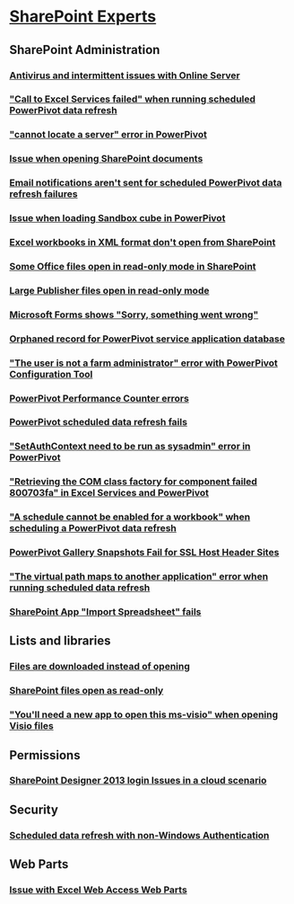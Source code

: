 ﻿# [SharePoint Experts](../experts.md)

## SharePoint Administration

### [Antivirus and intermittent issues with Online Server](../sharepoint-administration/antivirus-and-intermittent-issues.md)
### ["Call to Excel Services failed" when running scheduled PowerPivot data refresh](../sharepoint-administration/call-to-excel-services-failed.md)
### ["cannot locate a server" error in PowerPivot](../sharepoint-administration/cannot-locate-a-server-to-load-workbook-data-model-in-powerpivot.md)
### [Issue when opening SharePoint documents](../sharepoint-administration/edit-document-requires-compatible-application-and-web-browser.md)
### [Email notifications aren't sent for scheduled PowerPivot data refresh failures](../sharepoint-administration/email-notifications-sent-for-scheduled-data-refresh-failures-in-power-pivot.md)
### [Issue when loading Sandbox cube in PowerPivot](../sharepoint-administration/error-occurred-when-loading-sandbox-cube-in-powerpivot.md)
### [Excel workbooks in XML format don't open from SharePoint](../sharepoint-administration/excel-workbooks-in-xml-format-not-open.md)
### [Some Office files open in read-only mode in SharePoint](../sharepoint-administration/files-open-in-read-only-mode.md)
### [Large Publisher files open in read-only mode](../sharepoint-administration/large-publisher-files-open-in-read-only-mode.md)
### [Microsoft Forms shows "Sorry, something went wrong"](../sharepoint-administration/microsoft-forms-shows-sorry-something-went-wrong.md)
### [Orphaned record for PowerPivot service application database](../sharepoint-administration/orphaned-record-for-powerpivot-service-application-database.md)
### ["The user is not a farm administrator" error with PowerPivot Configuration Tool](../sharepoint-administration/powerpivot-configuration-tool-shows-user-not-farm-administrator.md)
### [PowerPivot Performance Counter errors](../sharepoint-administration/powerpivot-performance-counter-errors.md)
### [PowerPivot scheduled data refresh fails](../sharepoint-administration/powerpivot-scheduled-data-refresh-fails.md)
### ["SetAuthContext need to be run as sysadmin" error in PowerPivot](../sharepoint-administration/powerpivot-shows-setauthcontext-need-to-be-run-as-sysadmin.md)
### ["Retrieving the COM class factory for component failed 800703fa" in Excel Services and PowerPivot](../sharepoint-administration/retrieving-com-class-factory-for-component-failed.md)
### ["A schedule cannot be enabled for a workbook" when scheduling a PowerPivot data refresh](../sharepoint-administration/sorry-something-went-wrong-when-try-to-schedule-a-data-refresh.md)
### [PowerPivot Gallery Snapshots Fail for SSL Host Header Sites](../sharepoint-administration/troubleshooting-powerpivot-gallery-snapshot.md)
### ["The virtual path maps to another application" error when running scheduled data refresh](../sharepoint-administration/virtual-path-maps-to-another-application-not-allowed.md)
### [SharePoint App "Import Spreadsheet" fails](../sharepoint-administration/import-spreadsheet-app-error-an-unexpected-error-has-occurred-2147352567.md)

## Lists and libraries

### [Files are downloaded instead of opening](../lists-and-libraries/files-downloaded-instead-of-opening-office-application.md)
### [SharePoint files open as read-only](../lists-and-libraries/files-open-as-read-only-and-cannot-check-in-or-out.md)
### ["You'll need a new app to open this ms-visio" when opening Visio files](../lists-and-libraries/need-a-new-app-to-open-this-ms-visio.md)

## Permissions

### [SharePoint Designer 2013 login Issues in a cloud scenario](../permissions/login-issues-in-a-cloud-scenario.md)

## Security

### [Scheduled data refresh with non-Windows Authentication](../security/schedule-data-refresh-to-a-source-with-non-windows-authentication.md)

## Web Parts

### [Issue with Excel Web Access Web Parts](../web-parts/something-went-wrong-error-in-excel-web-parts.md)
